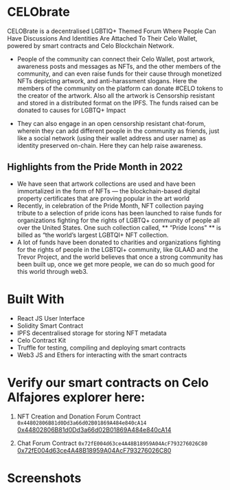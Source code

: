 # CELObrate

CELOBrate is a decentralised LGBTIQ+ Themed Forum Where People Can Have Discussions And Identities Are Attached To Their Celo Wallet, powered by smart contracts and Celo Blockchain Network. 

- People of the community can connect their Celo Wallet, post artwork, awareness posts and messages as NFTs, and the other members of the community, and can even raise funds for their cause through monetized NFTs depicting artwork, and anti-harassment slogans. Here the members of the community on the platform can donate #CELO tokens to the creator of the artwork. Also all the artwork is Censorship resistant and stored in a distributed format on the IPFS. The funds raised can be donated to causes for LGBTQ+ Impact

- They can also engage in an open censorship resistant chat-forum, wherein they can add different people in the community as friends, just like a social network (using their wallet address and user name) as identity preserved on-chain. Here they can help raise awareness.

## Highlights from the Pride Month in 2022

- We have seen that artwork collections are used and have been immortalized in the form of NFTs — the blockchain-based digital property certificates that are proving popular in the art world  
- Recently, in celebration of the Pride Month, NFT collection paying tribute to a selection of pride icons has been launched to raise funds for organizations fighting for the rights of LGBTQ+ community of people all over the United States. One such collection called, ** “Pride Icons" ** is billed as “the world’s largest LGBTQI+ NFT collection.
- A lot of funds have been donated to charities and organizations fighting for the rights of people in the LGBTQI+ community, like GLAAD and the Trevor Project, and the world believes that once a strong community has been built up, once we get more people, we can do so much good for this world through web3.

# Built With
- React JS User Interface
- Solidity Smart Contract
- IPFS decentralised storage for storing NFT metadata
- Celo Contract Kit
- Truffle for testing, compiling and deploying smart contracts
- Web3 JS and Ethers for interacting with the smart contracts

# Verify our smart contracts on Celo Alfajores explorer here:
1. NFT Creation and Donation Forum Contract 
`0x44802806B81d0Dd3a66d02B01869A484e840cA14` [0x44802806B81d0Dd3a66d02B01869A484e840cA14](https://alfajores-blockscout.celo-testnet.org/address/0x44802806B81d0Dd3a66d02B01869A484e840cA14/transactions)

2. Chat Forum Contract
`0x72fE004d63ce4A48B18959A04AcF793276026C80` [0x72fE004d63ce4A48B18959A04AcF793276026C80](https://alfajores-blockscout.celo-testnet.org/address/0x72fE004d63ce4A48B18959A04AcF793276026C80/transactions)

# Screenshots

